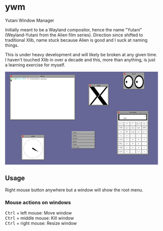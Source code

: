 # ywm
Yutani Window Manager

Initially meant to be a Wayland compositor, hence the name "Yutani" (Weyland-Yutani from the Alien film series). Direction since shifted to traditional Xlib, name stuck because Alien is good and I suck at naming things.

This is under heavy development and will likely be broken at any given time.  I haven't touched Xlib in over a decade and this, more than anything, is just a learning exercise for myself.

![ywm](screenshot-2.png?raw=true)

## Usage
Right mouse button anywhere but a window will show the root menu.

### Mouse actions on windows
<kbd class='badmono'>Ctrl</kbd> + left mouse: Move window<br/>
<kbd class='badmono'>Ctrl</kbd> + middle mouse: Kill window<br/>
<kbd class='badmono'>Ctrl</kbd> + right mouse: Resize window</br>

